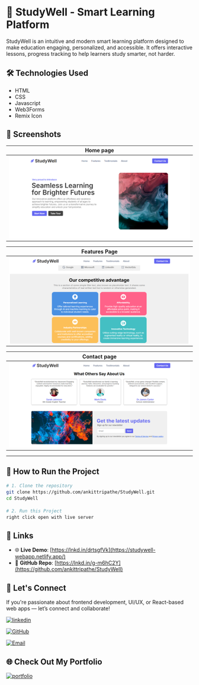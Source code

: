# 🚀 StudyWell - Smart Learning Platform
StudyWell is an intuitive and modern smart learning platform designed to make education engaging, personalized, and accessible. It offers interactive lessons, progress tracking to help learners study smarter, not harder.

## 🛠 Technologies Used
- HTML
- CSS
- Javascript
- Web3Forms
- Remix Icon


## 📸 Screenshots

| Home page |
|-----------|
| ![Home](./Images/homePage.PNG) |

 Features Page |
|--------------|
| ![Features](./Images/features.PNG) |

| Contact page |
|--------------|
| ![Contact](./Images/contact.PNG) |

---
## 🚀 How to Run the Project

```bash
# 1. Clone the repository
git clone https://github.com/ankittripathe/StudyWell.git
cd StudyWell

# 2. Run this Project
right click open with live server
```

## 🔗 Links
- 🌐 **Live Demo**: [https://lnkd.in/drtsgfVk](https://studywell-webapp.netlify.app/)
- 📁 **GitHub Repo**: [https://lnkd.in/g-m6hC2Y](https://github.com/ankittripathe/StudyWell)

## 🤝 Let's Connect
If you're passionate about frontend development, UI/UX, or React-based web apps — let’s connect and collaborate!

[![linkedin](https://img.shields.io/badge/linkedin-0A66C2?style=for-the-badge&logo=linkedin&logoColor=white)](https://www.linkedin.com/in/ankittripathe)

[![GitHub](https://img.shields.io/badge/github-181717?style=for-the-badge&logo=github&logoColor=white)](https://github.com/ankittripathe)

[![Email](https://img.shields.io/badge/Email-ankittripathe%40gmail.com-cc4748?style=for-the-badge&logo=gmail&logoColor=white)](mailto:ankittripathe@gmail.com)


## 🌐 Check Out My Portfolio
[![portfolio](https://img.shields.io/badge/my_portfolio-000?style=for-the-badge&logo=ko-fi&logoColor=white)](https://ankittripathi.vercel.app/)
